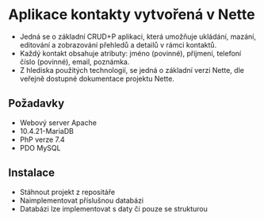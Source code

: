 Aplikace kontakty vytvořená v Nette
===================================

- Jedná se o základní CRUD+P aplikaci, která umožňuje ukládání, mazání, editování a zobrazování přehledů a detailů v rámci kontaktů.
- Každý kontakt obsahuje atributy: jméno (povinné), přijmení, telefoní číslo (povinné), email, poznámka.
- Z hlediska použitých technologií, se jedná o základní verzi Nette, dle veřejně dostupné dokumentace projektu Nette.

Požadavky
------------

- Webový server Apache
- 10.4.21-MariaDB
- PhP verze 7.4
- PDO MySQL


Instalace
------------

- Stáhnout projekt z repositáře
- Naimplementovat příslušnou databázi
- Databázi lze implementovat s daty či pouze se strukturou

